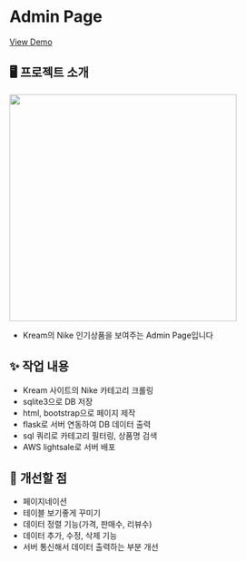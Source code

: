 # Admin Page

[View Demo](https://kimhamney.pythonanywhere.com)

## 🖥️ 프로젝트 소개

<img src="https://github.com/kimhamney/oz-coding/assets/11283993/bb409077-f9f7-4967-9db2-ae23be1790fd" width="400">

- Kream의 Nike 인기상품을 보여주는 Admin Page입니다

## ✨ 작업 내용

- Kream 사이트의 Nike 카테고리 크롤링
- sqlite3으로 DB 저장
- html, bootstrap으로 페이지 제작
- flask로 서버 연동하여 DB 데이터 출력
- sql 쿼리로 카테고리 필터링, 상품명 검색
- AWS lightsale로 서버 배포

## 👏 개선할 점

- 페이지네이션
- 테이블 보기좋게 꾸미기
- 데이터 정렬 기능(가격, 판매수, 리뷰수)
- 데이터 추가, 수정, 삭제 기능
- 서버 통신해서 데이터 출력하는 부분 개선
